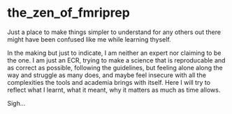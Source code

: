 # the_zen_of_fmriprep
Just a place to make things simpler to understand for any others out there might have been confused like me while learning thyself.


In the making but just to indicate, I am neither an expert nor claiming to be the one. I am just an ECR, trying to make a science that is reproducable and as correct as possible, following the guidelines, but feeling alone along the way and struggle as many does, and maybe feel insecure with all the complexities the tools and academia brings with itself. Here I will try to reflect what I learnt, what it meant, why it matters as much as time allows.

Sigh... 
